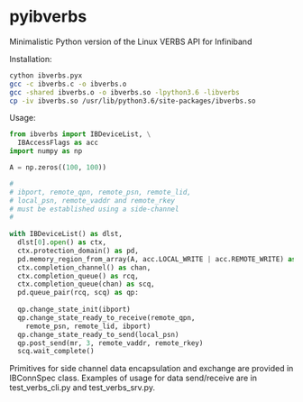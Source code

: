 # pyibverbs
Minimalistic Python version of the Linux VERBS API for Infiniband

Installation:
```bash
cython ibverbs.pyx
gcc -c ibverbs.c -o ibverbs.o
gcc -shared ibverbs.o -o ibverbs.so -lpython3.6 -libverbs
cp -iv ibverbs.so /usr/lib/python3.6/site-packages/ibverbs.so
```

Usage:
```python
from ibverbs import IBDeviceList, \
  IBAccessFlags as acc
import numpy as np

A = np.zeros((100, 100))

#
# ibport, remote_qpn, remote_psn, remote_lid,
# local_psn, remote_vaddr and remote_rkey
# must be established using a side-channel
#
    
with IBDeviceList() as dlst,
  dlst[0].open() as ctx,
  ctx.protection_domain() as pd,
  pd.memory_region_from_array(A, acc.LOCAL_WRITE | acc.REMOTE_WRITE) as mr,
  ctx.completion_channel() as chan,
  ctx.completion_queue() as rcq,
  ctx.completion_queue(chan) as scq,
  pd.queue_pair(rcq, scq) as qp:
  
  qp.change_state_init(ibport)
  qp.change_state_ready_to_receive(remote_qpn,
    remote_psn, remote_lid, ibport)
  qp.change_state_ready_to_send(local_psn)
  qp.post_send(mr, 3, remote_vaddr, remote_rkey)
  scq.wait_complete()
```

Primitives for side channel data encapsulation and exchange are provided in IBConnSpec class. Examples of usage for data send/receive are in test_verbs_cli.py and test_verbs_srv.py.
